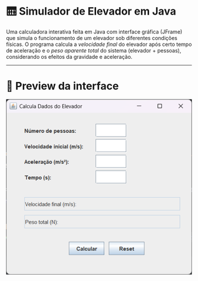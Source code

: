 # 🛗 Simulador de Elevador em Java

Uma calculadora interativa feita em Java com interface gráfica (JFrame) que simula o funcionamento de um elevador sob diferentes condições físicas. O programa calcula a *velocidade final* do elevador após certo tempo de aceleração e o *peso aparente total* do sistema (elevador + pessoas), considerando os efeitos da gravidade e aceleração.

---

# 📸 Preview da interface
![Interface](Interface.png)
